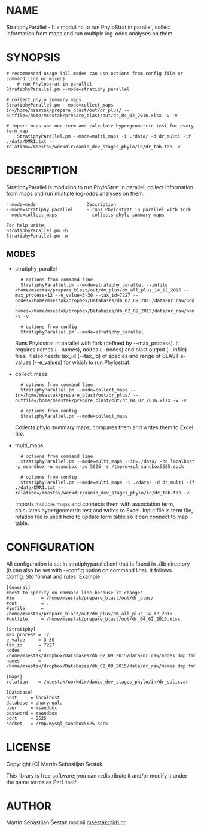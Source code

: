 # NAME

StratiphyParallel - It's modulino to run PhyloStrat in parallel, collect information from maps and run multiple log-odds analyses on them.

# SYNOPSIS

    # recommended usage (all modes can use options from config file or command line or mixed)
        # run Phylostrat in parallel
    StratiphyParallel.pm --mode=stratiphy_parallel

    # collect phylo summary maps
    StratiphyParallel.pm --mode=collect_maps --in=/home/msestak/prepare_blast/out/dr_plus/ --outfile=/home/msestak/prepare_blast/out/dr_04_02_2016.xlsx -v -v

    # import maps and one term and calculate hypergeometric test for every term map
        StratiphyParallel.pm --mode=multi_maps -i ./data/ -d dr_multi -if ./data/DMR1.txt --relation=/msestak/workdir/danio_dev_stages_phylo/in/dr_tab.tab -v

# DESCRIPTION

StratiphyParallel is modulino to run PhyloStrat in parallel, collect information from maps and run multiple log-odds analyses on them.

    --mode=mode                   Description
    --mode=stratiphy_parallel     - runs Phylostrat in parallel with fork
    --mode=collect_maps           - collects phylo summary maps
    
    For help write:
    StratiphyParallel.pm -h
    StratiphyParallel.pm -m

## MODES

- stratiphy\_parallel

        # options from command line
        StratiphyParallel.pm --mode=stratiphy_parallel --infile /home/msestak/prepare_blast/out/dm_plus/dm_all_plus_14_12_2015 --max_process=12 --e_value=3-30 --tax_id=7227 --nodes=/home/msestak/dropbox/Databases/db_02_09_2015/data/nr_raw/nodes.dmp.fmt.new.sync --names=/home/msestak/dropbox/Databases/db_02_09_2015/data/nr_raw/names.dmp.fmt.new -v -v

        # options from config
        StratiphyParallel.pm --mode=stratiphy_parallel

    Runs Phylostrat in parallel with fork (defined by --max\_process). It requires names (--names), nodes (--nodes) and blast output (--infile) files. It also needs tax\_id (--tax\_id) of species and range of BLAST e-values (--e\_values) for which to run Phylostrat.

- collect\_maps

        # options from command line
        StratiphyParallel.pm --mode=collect_maps --in=/home/msestak/prepare_blast/out/dr_plus/ --outfile=/home/msestak/prepare_blast/out/dr_04_02_2016.xlsx -v -v

        # options from config
        StratiphyParallel.pm --mode=collect_maps

    Collects phylo summary maps, compares them and writes them to Excel file.

- multi\_maps

        # options from command line
        StratiphyParallel.pm --mode=multi_maps --in=./data/ -ho localhost -p msandbox -u msandbox -po 5625 -s /tmp/mysql_sandbox5625.sock

        # options from config
        StratiphyParallel.pm --mode=multi_maps -i ./data/ -d dr_multi -if ./data/DMR1.txt --relation=/msestak/workdir/danio_dev_stages_phylo/in/dr_tab.tab -v

    Imports multiple maps and connects them with association term, calculates hypergeometric test and writes to Excel. Input file is term file, relation file is used here to update term table so it can connect to map table.

# CONFIGURATION

All configuration is set in stratiphyparallel.cnf that is found in ./lib directory (it can also be set with --config option on command line). It follows [Config::Std](https://metacpan.org/pod/Config::Std) format and rules.
Example:

    [General]
    #best to specify on command line because it changes
    #in          = /home/msestak/prepare_blast/out/dr_plus/
    #out         = .
    #infile      = /home/msestak/prepare_blast/out/dm_plus/dm_all_plus_14_12_2015
    #outfile     = /home/msestak/prepare_blast/out/dr_04_02_2016.xlsx
    
    [Stratiphy]
    max_process = 12
    e_value     = 3-30
    tax_id      = 7227
    nodes       = /home/msestak/dropbox/Databases/db_02_09_2015/data/nr_raw/nodes.dmp.fmt.new.sync
    names       = /home/msestak/dropbox/Databases/db_02_09_2015/data/nr_raw/names.dmp.fmt.new
    
    [Maps]
    relation    = /msestak/workdir/danio_dev_stages_phylo/in/dr_splicvar
    
    [Database]
    host     = localhost
    database = pharyngula
    user     = msandbox
    password = msandbox
    port     = 5625
    socket   = /tmp/mysql_sandbox5625.sock

# LICENSE

Copyright (C) Martin Sebastijan Šestak.

This library is free software; you can redistribute it and/or modify
it under the same terms as Perl itself.

# AUTHOR

Martin Sebastijan Šestak
mocnii <msestak@irb.hr>
